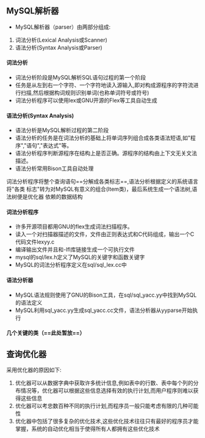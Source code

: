 ## MySQL解析器
- MySQL解析器（parser）由两部分组成:
1. 词法分析(Lexical Analysis或Scanner)
2. 语法分析(Syntax Analysis或Parser)
#### 词法分析
- 词法分析阶段是MySQL解析SQL语句过程的第一个阶段
- 任务是从左到右一个字符、一个字符地读入源输入,即对构成源程序的字符流进行扫描,然后根据构词规则识别单词(也称单词符号或符号)
- 词法分析程序可以使用lex或GNU开源的Flex等工具自动生成
#### 语法分析(Syntax Analysis)
- 语法分析是MySQL解析过程的第二阶段
- 语法分析的任务是在词法分析的基础上将单词序列组合成各类语法短语,如"程序","语句","表达式"等。
- 语法分析程序判断源程序在结构上是否正确。源程序的结构由上下文无关文法描述。
- 语法分析常用Bison工具自动处理

词法分析程序将整个查询语句==分解成各类标志==,语法分析根据定义的系统语言将"各类
标志"转为对MySQL有意义的组合(Item类)，最后系统生成一个语法树,语法树便是优化器
依赖的数据结构

#### 词法分析程序
- 许多开源项目都用GNU的flex生成词法扫描程序。
- 读入一个对扫描器描述的文件，文件由正则表达式和C代码组成，输出一个C代码文件lexyy.c
- 编译输出文件并且和-lfl库链接生成一个可执行文件
- mysql的sql/lex.h定义了MySQL的关键字和函数关键字
- MySQL的词法分析程序定义在sql/sql_lex.cc中
#### 语法分析器
- MySQL语法规则使用了GNU的Bison工具，在sql/sql_yacc.yy中找到MySQL的语法定义
- MySQL利用sql_yacc.yy生成sql_yacc.cc文件，语法分析器从yyparse开始执行
#### 几个关键的类（==此处暂放==）
## 查询优化器
采用优化器的原因如下:
1. 优化器可以从数据字典中获取许多统计信息,例如表中的行数、表中每个列的分布情况等，优化器可以根据这些信息选择有效的执行计划,而用户程序则难以获得这些信息
2. 优化器可以考忠数百种不同的执行计划,而程序员一般只能考虑有限的几种可能性
3. 优化器中包括了很多复杂的优化技术,这些优化技术往往只有最好的程序员才能掌握，系统的自动优化相当于使得所有人都拥有这些优化技术